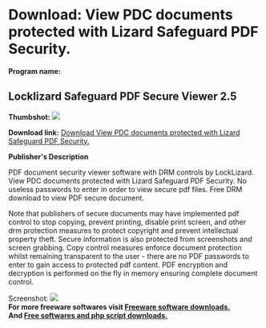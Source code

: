 # Download: View PDC documents protected with Lizard Safeguard PDF Security.

**Program name:**

## Locklizard Safeguard PDF Secure Viewer 2.5

  
**Thumbshot:** ![](http://www.freewarefiles.com/screenshot/locklizardpdfviewer_md.jpg)   
  
**Download link:** [Download View PDC documents protected with Lizard Safeguard PDF Security.](http://freesoftwares.boysofts.com/Locklizard-Safeguard-PDF-Secure-Viewer_program_43852.html)  
  


**Publisher's Description**  
  


PDF document security viewer software with DRM controls by LockLizard. View PDC documents protected with Lizard Safeguard PDF Security. No useless passwords to enter in order to view secure pdf files. Free DRM download to view PDF secure document. 

Note that publishers of secure documents may have implemented pdf control to stop copying, prevent printing, disable print screen, and other drm protection measures to protect copyright and prevent intellectual property theft. Secure information is also protected from screenshots and screen grabbing. Copy control measures enforce document protection whilst remaining transparent to the user - there are no PDF passwords to enter to gain access to protected pdf content. PDF encryption and decryption is performed on the fly in memory ensuring complete document control.

  
  
Screenshot: ![](http://www.freewarefiles.com/screenshot/locklizardpdfviewer.jpg)   
**For more freeware softwares visit [Freeware software downloads.](http://freesoftwares.boysofts.com/)**   
**And [Free softwares and php script downloads.](http://www.boysofts.com/)**
